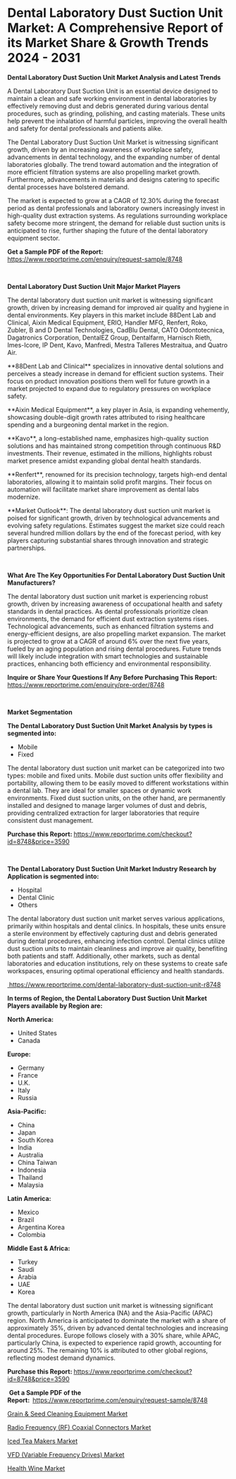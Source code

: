 <p><h1>Dental Laboratory Dust Suction Unit Market: A Comprehensive Report of its Market Share & Growth Trends 2024 - 2031</h1></p><p><strong>Dental Laboratory Dust Suction Unit Market Analysis and Latest Trends</strong></p>
<p><p>A Dental Laboratory Dust Suction Unit is an essential device designed to maintain a clean and safe working environment in dental laboratories by effectively removing dust and debris generated during various dental procedures, such as grinding, polishing, and casting materials. These units help prevent the inhalation of harmful particles, improving the overall health and safety for dental professionals and patients alike. </p><p>The Dental Laboratory Dust Suction Unit Market is witnessing significant growth, driven by an increasing awareness of workplace safety, advancements in dental technology, and the expanding number of dental laboratories globally. The trend toward automation and the integration of more efficient filtration systems are also propelling market growth. Furthermore, advancements in materials and designs catering to specific dental processes have bolstered demand. </p><p>The market is expected to grow at a CAGR of 12.30% during the forecast period as dental professionals and laboratory owners increasingly invest in high-quality dust extraction systems. As regulations surrounding workplace safety become more stringent, the demand for reliable dust suction units is anticipated to rise, further shaping the future of the dental laboratory equipment sector.</p></p>
<p><strong>Get a Sample PDF of the Report:&nbsp;</strong> <a href="https://www.reportprime.com/enquiry/request-sample/8748">https://www.reportprime.com/enquiry/request-sample/8748</a></p>
<p>&nbsp;</p>
<p><strong>Dental Laboratory Dust Suction Unit Major Market Players</strong></p>
<p><p>The dental laboratory dust suction unit market is witnessing significant growth, driven by increasing demand for improved air quality and hygiene in dental environments. Key players in this market include 88Dent Lab and Clinical, Aixin Medical Equipment, ERIO, Handler MFG, Renfert, Roko, Zubler, B and D Dental Technologies, CadBlu Dental, CATO Odontotecnica, Dagatronics Corporation, DentalEZ Group, Dentalfarm, Harnisch Rieth, Imes-Icore, IP Dent, Kavo, Manfredi, Mestra Talleres Mestraitua, and Quatro Air.</p><p>**88Dent Lab and Clinical** specializes in innovative dental solutions and perceives a steady increase in demand for efficient suction systems. Their focus on product innovation positions them well for future growth in a market projected to expand due to regulatory pressures on workplace safety.</p><p>**Aixin Medical Equipment**, a key player in Asia, is expanding vehemently, showcasing double-digit growth rates attributed to rising healthcare spending and a burgeoning dental market in the region.</p><p>**Kavo**, a long-established name, emphasizes high-quality suction solutions and has maintained strong competition through continuous R&D investments. Their revenue, estimated in the millions, highlights robust market presence amidst expanding global dental health standards.</p><p>**Renfert**, renowned for its precision technology, targets high-end dental laboratories, allowing it to maintain solid profit margins. Their focus on automation will facilitate market share improvement as dental labs modernize.</p><p>**Market Outlook**: The dental laboratory dust suction unit market is poised for significant growth, driven by technological advancements and evolving safety regulations. Estimates suggest the market size could reach several hundred million dollars by the end of the forecast period, with key players capturing substantial shares through innovation and strategic partnerships.</p></p>
<p>&nbsp;</p>
<p><strong>What Are The Key Opportunities For Dental Laboratory Dust Suction Unit Manufacturers?</strong></p>
<p><p>The dental laboratory dust suction unit market is experiencing robust growth, driven by increasing awareness of occupational health and safety standards in dental practices. As dental professionals prioritize clean environments, the demand for efficient dust extraction systems rises. Technological advancements, such as enhanced filtration systems and energy-efficient designs, are also propelling market expansion. The market is projected to grow at a CAGR of around 6% over the next five years, fueled by an aging population and rising dental procedures. Future trends will likely include integration with smart technologies and sustainable practices, enhancing both efficiency and environmental responsibility.</p></p>
<p><strong>Inquire or Share Your Questions If Any Before Purchasing This Report:</strong> <a href="https://www.reportprime.com/enquiry/pre-order/8748">https://www.reportprime.com/enquiry/pre-order/8748</a></p>
<p>&nbsp;</p>
<p><strong>Market Segmentation</strong></p>
<p><strong>The Dental Laboratory Dust Suction Unit Market Analysis by types is segmented into:</strong></p>
<p><ul><li>Mobile</li><li>Fixed</li></ul></p>
<p><p>The dental laboratory dust suction unit market can be categorized into two types: mobile and fixed units. Mobile dust suction units offer flexibility and portability, allowing them to be easily moved to different workstations within a dental lab. They are ideal for smaller spaces or dynamic work environments. Fixed dust suction units, on the other hand, are permanently installed and designed to manage larger volumes of dust and debris, providing centralized extraction for larger laboratories that require consistent dust management.</p></p>
<p><strong>Purchase this Report:&nbsp;</strong><a href="https://www.reportprime.com/checkout?id=8748&price=3590">https://www.reportprime.com/checkout?id=8748&price=3590</a></p>
<p>&nbsp;</p>
<p><strong>The Dental Laboratory Dust Suction Unit Market Industry Research by Application is segmented into:</strong></p>
<p><ul><li>Hospital</li><li>Dental Clinic</li><li>Others</li></ul></p>
<p><p>The dental laboratory dust suction unit market serves various applications, primarily within hospitals and dental clinics. In hospitals, these units ensure a sterile environment by effectively capturing dust and debris generated during dental procedures, enhancing infection control. Dental clinics utilize dust suction units to maintain cleanliness and improve air quality, benefiting both patients and staff. Additionally, other markets, such as dental laboratories and education institutions, rely on these systems to create safe workspaces, ensuring optimal operational efficiency and health standards.</p></p>
<p><a href="https://www.reportprime.com/dental-laboratory-dust-suction-unit-r8748">&nbsp;https://www.reportprime.com/dental-laboratory-dust-suction-unit-r8748</a></p>
<p><strong>In terms of Region, the Dental Laboratory Dust Suction Unit Market Players available by Region are:</strong></p>
<p>
    <p> <strong> North America: </strong>
        <ul>
            <li>United States</li>
            <li>Canada</li>
        </ul>
        </p> 
    <p> <strong> Europe: </strong>
        <ul>
            <li>Germany</li>
            <li>France</li>
            <li>U.K.</li>
            <li>Italy</li>
            <li>Russia</li>
        </ul>
        </p> 
    <p> <strong> Asia-Pacific: </strong>
        <ul>
            <li>China</li>
            <li>Japan</li>
            <li>South Korea</li>
            <li>India</li>
            <li>Australia</li>
            <li>China Taiwan</li>
            <li>Indonesia</li>
            <li>Thailand</li>
            <li>Malaysia</li>
        </ul>
        </p> 
    <p> <strong> Latin America: </strong>
        <ul>
            <li>Mexico</li>
            <li>Brazil</li>
            <li>Argentina Korea</li>
            <li>Colombia</li>
        </ul>
        </p> 
    <p> <strong> Middle East & Africa: </strong>
        <ul>
            <li>Turkey</li>
            <li>Saudi</li>
            <li>Arabia</li>
            <li>UAE</li>
            <li>Korea</li>
        </ul>
    </p>
    </p>
<p><p>The dental laboratory dust suction unit market is witnessing significant growth, particularly in North America (NA) and the Asia-Pacific (APAC) region. North America is anticipated to dominate the market with a share of approximately 35%, driven by advanced dental technologies and increasing dental procedures. Europe follows closely with a 30% share, while APAC, particularly China, is expected to experience rapid growth, accounting for around 25%. The remaining 10% is attributed to other global regions, reflecting modest demand dynamics.</p></p>
<p><strong>Purchase this Report: </strong><a href="https://www.reportprime.com/checkout?id=8748&price=3590">https://www.reportprime.com/checkout?id=8748&price=3590</a></p>
<p>&nbsp;<strong>Get a Sample PDF of the Report:&nbsp;&nbsp;</strong><a href="https://www.reportprime.com/enquiry/request-sample/8748">https://www.reportprime.com/enquiry/request-sample/8748</a></p>
<p><strong></strong></p>
<p><p><a href="https://medium.com/@glovaamccray/the-grain-seed-cleaning-equipment-market-decisions-are-mostly-driven-by-resource-optimization-7a84683a7bcf">Grain & Seed Cleaning Equipment Market</a></p><p><a href="https://issuu.com/reportprime-2/docs/radio-frequency-rf-coaxial-connecto_9cc6b18943fad0">Radio Frequency (RF) Coaxial Connectors Market</a></p><p><a href="https://www.linkedin.com/pulse/what-innovations-shaping-iced-tea-makers-market-application-types-vczjc?trackingId=9zWnwyxjT36JYNU0TPpPhA%3D%3D">Iced Tea Makers Market</a></p><p><a href="https://issuu.com/reportprime-2/docs/vfd-variable-frequency-drives-marke_d280ef443c5f2e">VFD (Variable Frequency Drives) Market</a></p><p><a href="https://www.linkedin.com/pulse/health-wine-market-global-regional-analysis-focus-vneyc?trackingId=%2BHBuG%2B72SOiQuWRPnimwyg%3D%3D">Health Wine Market</a></p></p>